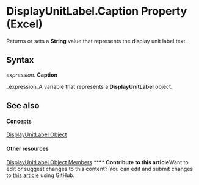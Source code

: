 
# DisplayUnitLabel.Caption Property (Excel)

Returns or sets a  **String** value that represents the display unit label text.


## Syntax

 _expression_. **Caption**

 _expression_A variable that represents a  **DisplayUnitLabel** object.


## See also


#### Concepts


 [DisplayUnitLabel Object](522dea6a-114f-3e0f-f8ae-6c2667c733dd.md)
#### Other resources


 [DisplayUnitLabel Object Members](e436232b-ac1e-0f9f-60d5-527c4b2b50f2.md)
****   **Contribute to this article**Want to edit or suggest changes to this content? You can edit and submit changes to  [this article](https://github.com/jhershey00/VBA_Excel_Test/OpenXMLCon/articles/55f8566f-1f6b-cfe5-3a4e-0be2ce9c8858.md) using GitHub.

